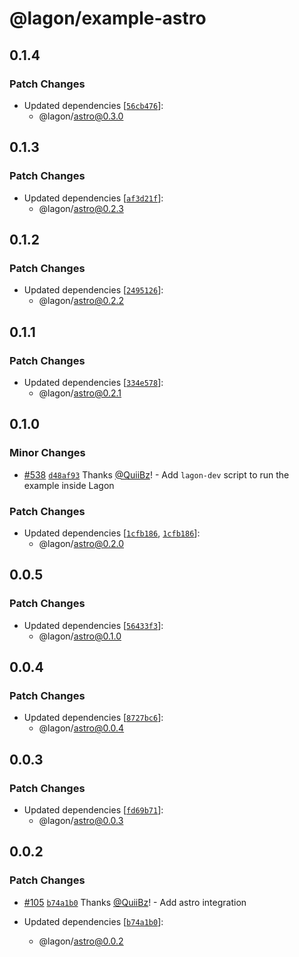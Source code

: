 # @lagon/example-astro

## 0.1.4

### Patch Changes

- Updated dependencies [[`56cb476`](https://github.com/lagonapp/lagon/commit/56cb476e3d5edf32499ac20bf36c77c9fc2cb4e0)]:
  - @lagon/astro@0.3.0

## 0.1.3

### Patch Changes

- Updated dependencies [[`af3d21f`](https://github.com/lagonapp/lagon/commit/af3d21f10ca4fff90ed09c6569ea3fa5d06e88ec)]:
  - @lagon/astro@0.2.3

## 0.1.2

### Patch Changes

- Updated dependencies [[`2495126`](https://github.com/lagonapp/lagon/commit/2495126a8d8f4c8c67149b50d41d51912cb2dec6)]:
  - @lagon/astro@0.2.2

## 0.1.1

### Patch Changes

- Updated dependencies [[`334e578`](https://github.com/lagonapp/lagon/commit/334e578717a1c0ff3140ff5398a871ad820fea2d)]:
  - @lagon/astro@0.2.1

## 0.1.0

### Minor Changes

- [#538](https://github.com/lagonapp/lagon/pull/538) [`d48af93`](https://github.com/lagonapp/lagon/commit/d48af93b3547051a4a93542086e5dff5acafcb67) Thanks [@QuiiBz](https://github.com/QuiiBz)! - Add `lagon-dev` script to run the example inside Lagon

### Patch Changes

- Updated dependencies [[`1cfb186`](https://github.com/lagonapp/lagon/commit/1cfb186480aaac1598aa6b08cc7606847869e170), [`1cfb186`](https://github.com/lagonapp/lagon/commit/1cfb186480aaac1598aa6b08cc7606847869e170)]:
  - @lagon/astro@0.2.0

## 0.0.5

### Patch Changes

- Updated dependencies [[`56433f3`](https://github.com/lagonapp/lagon/commit/56433f3902b29fef2b9b0b4748f242988277ac6e)]:
  - @lagon/astro@0.1.0

## 0.0.4

### Patch Changes

- Updated dependencies [[`8727bc6`](https://github.com/lagonapp/lagon/commit/8727bc64b98f280eb54e4d94ea1c309c13663b59)]:
  - @lagon/astro@0.0.4

## 0.0.3

### Patch Changes

- Updated dependencies [[`fd69b71`](https://github.com/lagonapp/lagon/commit/fd69b718de6aef0e437a092a5b58871baee78b66)]:
  - @lagon/astro@0.0.3

## 0.0.2

### Patch Changes

- [#105](https://github.com/lagonapp/lagon/pull/105) [`b74a1b0`](https://github.com/lagonapp/lagon/commit/b74a1b03b7f0555d32a4e310fec2f2d0f5372b08) Thanks [@QuiiBz](https://github.com/QuiiBz)! - Add astro integration

- Updated dependencies [[`b74a1b0`](https://github.com/lagonapp/lagon/commit/b74a1b03b7f0555d32a4e310fec2f2d0f5372b08)]:
  - @lagon/astro@0.0.2
